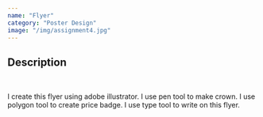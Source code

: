 ```yaml
---
name: "Flyer"
category: "Poster Design"
image: "/img/assignment4.jpg"
---
```


<h2 class='text-xl font-bold'>Description</h2>
<br>
<p>I create this flyer using adobe illustrator. I use pen tool to make crown. I use polygon tool to create price badge. I use type tool to write on this flyer.</p>
